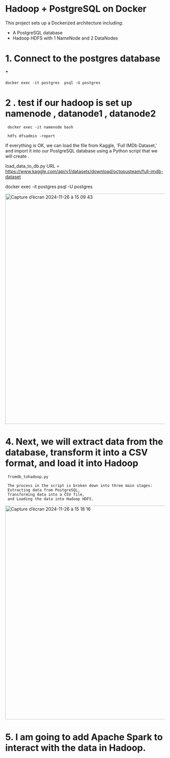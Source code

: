 
# Hadoop + PostgreSQL on Docker

This project sets up a Dockerized architecture including:
- A PostgreSQL database
- Hadoop HDFS with 1 NameNode and 2 DataNodes

# 1. Connect to the postgres database .

    docker exec -it postgres  psql -U postgres         


# 2 . test if our hadoop is set up  namenode , datanode1 , datanode2

     docker exec -it namenode bash 

     hdfs dfsadmin -report 


 If everything is OK, we can load the file from Kaggle, 'Full IMDb Dataset,' and import it into our PostgreSQL    database using a Python script that we will create .

load_data_to_db.py
URL = https://www.kaggle.com/api/v1/datasets/download/octopusteam/full-imdb-dataset

docker exec -it postgres  psql -U postgres

<img width="727" alt="Capture d’écran 2024-11-26 à 15 09 43" src="https://github.com/user-attachments/assets/06f4bce0-e001-4e62-b174-4f39ac8c1c89">


 

 # 4. Next, we will extract data from the database, transform it into a CSV format, and load it into Hadoop 
     fromdb_tohadoop.py
    
     The process in the script is broken down into three main stages:
     Extracting data from PostgreSQL,
     Transforming data into a CSV file, 
     and Loading the data into Hadoop HDFS.

<img width="675" alt="Capture d’écran 2024-11-26 à 15 18 16" src="https://github.com/user-attachments/assets/53f2730f-9948-4a32-a298-17d1f2f6e8da">

# 5. I am going to add Apache Spark to interact with the data in Hadoop.

